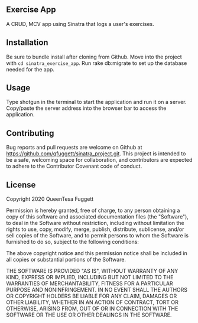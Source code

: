 ## Exercise App
A CRUD, MCV app using Sinatra that logs a user's exercises.

## Installation
Be sure to bundle install after cloning from Github. Move into the project with `cd sinatra_exercise_app`.
Run rake db:migrate to set up the database needed for the app.

## Usage
Type shotgun in the terminal to start the application and run it on a server. Copy/paste the server address into the browser bar to access the application.

## Contributing
Bug reports and pull requests are welcome on Github at https://github.com/qfuggett/sinatra_project.git. This project is intended to be a safe, welcoming space for collaboration, and contributors are expected to adhere to the Contributor Covenant code of conduct.

## License
Copyright 2020 QueenTesa Fuggett

Permission is hereby granted, free of charge, to any person obtaining a copy of this software and associated documentation files (the "Software"), to deal in the Software without restriction, including without limitation the rights to use, copy, modify, merge, publish, distribute, sublicense, and/or sell copies of the Software, and to permit persons to whom the Software is furnished to do so, subject to the following conditions:

The above copyright notice and this permission notice shall be included in all copies or substantial portions of the Software.

THE SOFTWARE IS PROVIDED "AS IS", WITHOUT WARRANTY OF ANY KIND, EXPRESS OR IMPLIED, INCLUDING BUT NOT LIMITED TO THE WARRANTIES OF MERCHANTABILITY, FITNESS FOR A PARTICULAR PURPOSE AND NONINFRINGEMENT. IN NO EVENT SHALL THE AUTHORS OR COPYRIGHT HOLDERS BE LIABLE FOR ANY CLAIM, DAMAGES OR OTHER LIABILITY, WHETHER IN AN ACTION OF CONTRACT, TORT OR OTHERWISE, ARISING FROM, OUT OF OR IN CONNECTION WITH THE SOFTWARE OR THE USE OR OTHER DEALINGS IN THE SOFTWARE.
